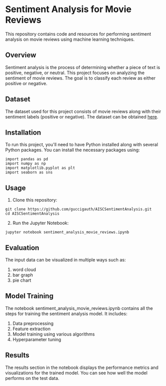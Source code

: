 # Sentiment Analysis for Movie Reviews
This repository contains code and resources for performing sentiment analysis on movie reviews using machine learning techniques.

## Overview
Sentiment analysis is the process of determining whether a piece of text is positive, negative, or neutral. This project focuses on analyzing the sentiment of movie reviews. The goal is to classify each review as either positive or negative.

## Dataset
The dataset used for this project consists of movie reviews along with their sentiment labels (positive or negative). The dataset can be obtained [here](https://www.kaggle.com/datasets/darshan1504/imdb-movie-reviews-2021/data).

## Installation
To run this project, you'll need to have Python installed along with several Python packages. You can install the necessary packages using:

```
import pandas as pd
import numpy as np
import matplotlib.pyplot as plt
import seaborn as sns
```
## Usage
1. Clone this repository:
```
git clone https://github.com/guccigauth/AISCSentimentAnalysis.git
cd AISCSentimentAnalysis
```
2. Run the Jupyter Notebook:
```
jupyter notebook sentiment_analysis_movie_reviews.ipynb
```
## Evaluation
The input data can be visualized in multiple ways such as:
1. word cloud
2. bar graph
3. pie chart

## Model Training
The notebook sentiment_analysis_movie_reviews.ipynb contains all the steps for training the sentiment analysis model. It includes:

1. Data preprocessing
2. Feature extraction
3. Model training using various algorithms
4. Hyperparameter tuning

## Results
The results section in the notebook displays the performance metrics and visualizations for the trained model. You can see how well the model performs on the test data.
